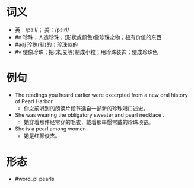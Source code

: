 # 词义
- 英：/pɜːl/； 美：/pɜːrl/
- #n 珍珠；人造珍珠；(形状或颜色)像珍珠之物；极有价值的东西
- #adj 珍珠(制)的；珍珠似的
- #v 使像珍珠；把(米,麦等)制成小粒；用珍珠装饰；使成珍珠色
# 例句
- The readings you heard earlier were excerpted from a new oral history of Pearl Harbor .
	- 你之前听到的朗读片段节选自一部新的珍珠港口述史。
- She was wearing the obligatory sweater and pearl necklace .
	- 她穿着那件经常穿的毛衣，戴着那串惯常戴的珍珠项链。
- She is a pearl among women .
	- 她是红颜俊杰。
# 形态
- #word_pl pearls
